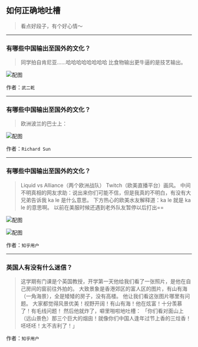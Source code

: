 ## 如何正确地吐槽

> 看点好段子，有个好心情～


 
---

### 有哪些中国输出至国外的文化？

> 同学拍自肯尼亚……哈哈哈哈哈哈哈哈
> 比食物输出更牛逼的是技艺输出。



![配图](http://pic2.zhimg.com/70/v2-bcc1686be2eb4add12ff1aa6c3898cc1_b.jpg)


作者：`武二乾`

---

### 有哪些中国输出至国外的文化？

> 欧洲波兰的巴士上：



![配图](http://pic4.zhimg.com/70/v2-d9d2e3ec550bf01e2065ad76e2a53c93_b.jpg)


作者：`Richard Sun`

---

### 有哪些中国输出至国外的文化？

> Liquid vs Alliance（两个欧洲战队）
> Twitch（欧美直播平台）画风。
> 中间不明真相的网友求助：说出来你们可能不信，但是我真的不明白，有没有大兄弟告诉我 ka le 是什么意思。
> 下方热心的欧美水友解释道：ka le 就是 ka le 的意思啊。
> 以前在美服时候还遇到老外队友暂停以后打出==



![配图](http://pic1.zhimg.com/70/v2-6baaedabaca8df6373608e26c063b784_b.jpg)



![配图](http://pic1.zhimg.com/70/v2-5018c974b6b2f2e1c6f60f99151d63a8_b.jpg)


作者：`知乎用户`

---

### 英国人有没有什么迷信？

> 这学期有门课是个英国教授，开学第一天他给我们看了一张照片，是他在自己房间的窗前往外拍的。
> 大致景象是香港郊区的富人区的图片，有山有海（一角海景），全是矮矮的房子，没有高楼。
> 他让我们看这张图片哪里有问题。
> 大家都觉得风景优美！视野开阔！有山有海！他在炫富！十分羡慕了！有毛线问题！
> 然后他就炸了，噼里啪啦地吐槽：
> 「你们看对面山上（远山景色）那三个巨大的烟囱！就像你们中国人逢年过节上香的三炷香！呸呸呸！太不吉利了！」


作者：`知乎用户`